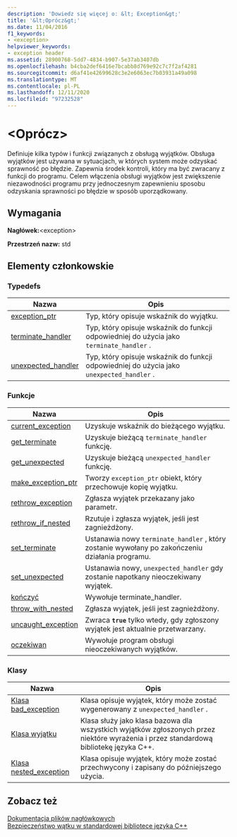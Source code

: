 ```yaml
---
description: 'Dowiedz się więcej o: &lt; Exception&gt;'
title: '&lt;Oprócz&gt;'
ms.date: 11/04/2016
f1_keywords:
- <exception>
helpviewer_keywords:
- exception header
ms.assetid: 28900768-5dd7-4834-b907-5e37ab3407db
ms.openlocfilehash: b4cba2def6416e7bcabb8d769e92c7c7f2af4281
ms.sourcegitcommit: d6af41e42699628c3e2e6063ec7b03931a49a098
ms.translationtype: MT
ms.contentlocale: pl-PL
ms.lasthandoff: 12/11/2020
ms.locfileid: "97232528"
---
```

# <a name="ltexceptiongt"></a>&lt;Oprócz&gt;

Definiuje kilka typów i funkcji związanych z obsługą wyjątków. Obsługa wyjątków jest używana w sytuacjach, w których system może odzyskać sprawność po błędzie. Zapewnia środek kontroli, który ma być zwracany z funkcji do programu. Celem włączenia obsługi wyjątków jest zwiększenie niezawodności programu przy jednoczesnym zapewnieniu sposobu odzyskania sprawności po błędzie w sposób uporządkowany.

## <a name="requirements"></a>Wymagania

**Nagłówek:**\<exception>

**Przestrzeń nazw:** std

## <a name="members"></a>Elementy członkowskie

### <a name="typedefs"></a>Typedefs

|Nazwa|Opis|
|-|-|
|[exception_ptr](../standard-library/exception-typedefs.md#exception_ptr)|Typ, który opisuje wskaźnik do wyjątku.|
|[terminate_handler](../standard-library/exception-typedefs.md#terminate_handler)|Typ, który opisuje wskaźnik do funkcji odpowiedniej do użycia jako `terminate_handler` .|
|[unexpected_handler](../standard-library/exception-typedefs.md#unexpected_handler)|Typ, który opisuje wskaźnik do funkcji odpowiedniej do użycia jako `unexpected_handler` .|

### <a name="functions"></a>Funkcje

|Nazwa|Opis|
|-|-|
|[current_exception](../standard-library/exception-functions.md#current_exception)|Uzyskuje wskaźnik do bieżącego wyjątku.|
|[get_terminate](../standard-library/exception-functions.md#get_terminate)|Uzyskuje bieżącą `terminate_handler` funkcję.|
|[get_unexpected](../standard-library/exception-functions.md#get_unexpected)|Uzyskuje bieżącą `unexpected_handler` funkcję.|
|[make_exception_ptr](../standard-library/exception-functions.md#make_exception_ptr)|Tworzy `exception_ptr` obiekt, który przechowuje kopię wyjątku.|
|[rethrow_exception](../standard-library/exception-functions.md#rethrow_exception)|Zgłasza wyjątek przekazany jako parametr.|
|[rethrow_if_nested](../standard-library/exception-functions.md#rethrow_if_nested)|Rzutuje i zgłasza wyjątek, jeśli jest zagnieżdżony.|
|[set_terminate](../standard-library/exception-functions.md#set_terminate)|Ustanawia nowy `terminate_handler` , który zostanie wywołany po zakończeniu działania programu.|
|[set_unexpected](../standard-library/exception-functions.md#set_unexpected)|Ustanawia nowy, `unexpected_handler` gdy zostanie napotkany nieoczekiwany wyjątek.|
|[kończyć](../standard-library/exception-functions.md#terminate)|Wywołuje terminate_handler.|
|[throw_with_nested](../standard-library/exception-functions.md#throw_with_nested)|Zgłasza wyjątek, jeśli jest zagnieżdżony.|
|[uncaught_exception](../standard-library/exception-functions.md#uncaught_exception)|Zwraca **`true`** tylko wtedy, gdy zgłoszony wyjątek jest aktualnie przetwarzany.|
|[oczekiwan](../standard-library/exception-functions.md#unexpected)|Wywołuje program obsługi nieoczekiwanych wyjątków.|

### <a name="classes"></a>Klasy

|Nazwa|Opis|
|-|-|
|[Klasa bad_exception](../standard-library/bad-exception-class.md)|Klasa opisuje wyjątek, który może zostać wygenerowany z `unexpected_handler` .|
|[Klasa wyjątku](../standard-library/exception-class.md)|Klasa służy jako klasa bazowa dla wszystkich wyjątków zgłoszonych przez niektóre wyrażenia i przez standardową bibliotekę języka C++.|
|[Klasa nested_exception](../standard-library/nested-exception-class.md)|Klasa opisuje wyjątek, który może zostać przechwycony i zapisany do późniejszego użycia.|

## <a name="see-also"></a>Zobacz też

[Dokumentacja plików nagłówkowych](../standard-library/cpp-standard-library-header-files.md)\
[Bezpieczeństwo wątku w standardowej bibliotece języka C++](../standard-library/thread-safety-in-the-cpp-standard-library.md)

